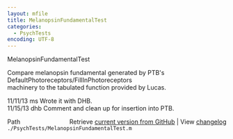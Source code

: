 ```yaml
---
layout: mfile
title: MelanopsinFundamentalTest
categories:
  - PsychTests
encoding: UTF-8
---
```


MelanopsinFundamentalTest  

Compare melanopsin fundamental generated by PTB's DefaultPhotoreceptors/FillInPhotoreceptors  
machinery to the tabulated function provided by Lucas.  

11/11/13  ms   Wrote it with DHB.  
11/15/13  dhb  Comment and clean up for insertion into PTB.  


<div class="code_header" style="text-align:right;">
  <span style="float:left;">Path&nbsp;&nbsp;</span> <span class="counter">Retrieve <a href=
  "https://raw.github.com/Psychtoolbox-3/Psychtoolbox-3/beta/./PsychTests/MelanopsinFundamentalTest.m">current version from GitHub</a> | View <a href=
  "https://github.com/Psychtoolbox-3/Psychtoolbox-3/commits/beta/./PsychTests/MelanopsinFundamentalTest.m">changelog</a></span>
</div>
<div class="code">
  <code>./PsychTests/MelanopsinFundamentalTest.m</code>
</div>
